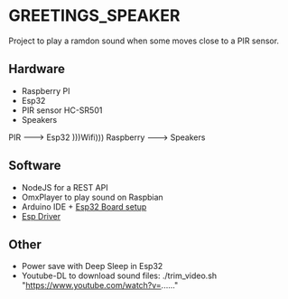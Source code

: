 # GREETINGS_SPEAKER

Project to play a ramdon sound when some moves close to a PIR sensor.

## Hardware

* Raspberry PI
* Esp32
* PIR sensor HC-SR501
* Speakers

PIR ---> Esp32 )))Wifi))) Raspberry ---> Speakers

## Software

* NodeJS for a REST API
* OmxPlayer to play sound on Raspbian
* Arduino IDE + [Esp32 Board setup](https://randomnerdtutorials.com/installing-the-esp32-board-in-arduino-ide-windows-instructions/)
* [Esp Driver](https://www.silabs.com/developers/usb-to-uart-bridge-vcp-drivers)

## Other

* Power save with Deep Sleep in Esp32
* Youtube-DL to download sound files: ./trim_video.sh "https://www.youtube.com/watch?v=......"
